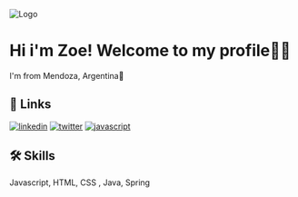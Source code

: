 
![Logo](https://media2.giphy.com/headers/GitHub/w8ZJLtJbmuph.gif)


# Hi i'm Zoe! Welcome to my profile💜💙

I'm from Mendoza, Argentina📍

## 🔗 Links
[![linkedin](https://img.shields.io/badge/linkedin-0A66C2?style=for-the-badge&logo=linkedin&logoColor=white)](
https://www.linkedin.com/in/zoe-guzman-0449b9229/)
[![twitter](https://img.shields.io/badge/twitter-1DA1F2?style=for-the-badge&logo=twitter&logoColor=white)](https://twitter.com/ZoeGuzman00)
[![javascript](https://img.shields.io/badge/twitter-1DA1F2?style=for-the-badge&logo=twitter&logoColor=white)](https://twitter.com/ZoeGuzman00)
## 🛠 Skills
Javascript, HTML, CSS , Java, Spring

